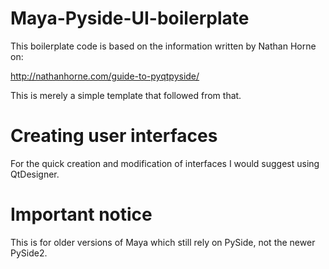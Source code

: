# Maya-Pyside-UI-boilerplate
This boilerplate code is based on the information written by
Nathan Horne on:

  http://nathanhorne.com/guide-to-pyqtpyside/

This is merely a simple template that followed from that.

# Creating user interfaces
For the quick creation and modification of interfaces I would suggest using QtDesigner.

# Important notice
This is for older versions of Maya which still rely on PySide, not the newer PySide2.
